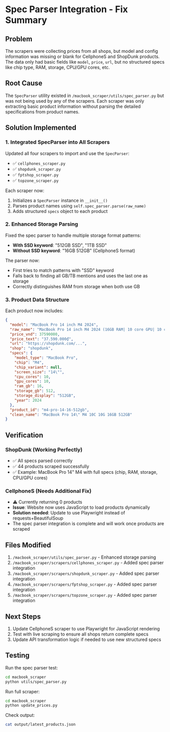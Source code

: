 # Spec Parser Integration - Fix Summary

## Problem
The scrapers were collecting prices from all shops, but model and config information was missing or blank for CellphoneS and ShopDunk products. The data only had basic fields like `model`, `price`, `url`, but no structured specs like chip type, RAM, storage, CPU/GPU cores, etc.

## Root Cause
The `SpecParser` utility existed in `/macbook_scraper/utils/spec_parser.py` but was not being used by any of the scrapers. Each scraper was only extracting basic product information without parsing the detailed specifications from product names.

## Solution Implemented

### 1. Integrated SpecParser into All Scrapers
Updated all four scrapers to import and use the `SpecParser`:
- ✅ `cellphones_scraper.py`
- ✅ `shopdunk_scraper.py`
- ✅ `fptshop_scraper.py`
- ✅ `topzone_scraper.py`

Each scraper now:
1. Initializes a `SpecParser` instance in `__init__()`
2. Parses product names using `self.spec_parser.parse(raw_name)`
3. Adds structured `specs` object to each product

### 2. Enhanced Storage Parsing
Fixed the spec parser to handle multiple storage format patterns:
- **With SSD keyword**: "512GB SSD", "1TB SSD"
- **Without SSD keyword**: "16GB 512GB" (CellphoneS format)

The parser now:
- First tries to match patterns with "SSD" keyword
- Falls back to finding all GB/TB mentions and uses the last one as storage
- Correctly distinguishes RAM from storage when both use GB

### 3. Product Data Structure
Each product now includes:

```json
{
  "model": "MacBook Pro 14 inch M4 2024",
  "raw_name": "MacBook Pro 14 inch M4 2024 (16GB RAM| 10 core GPU| 10 core CPU| 512GB SSD)",
  "price_vnd": 37590000,
  "price_text": "37.590.000₫",
  "url": "https://shopdunk.com/...",
  "shop": "shopdunk",
  "specs": {
    "model_type": "MacBook Pro",
    "chip": "M4",
    "chip_variant": null,
    "screen_size": "14\"",
    "cpu_cores": 10,
    "gpu_cores": 10,
    "ram_gb": 16,
    "storage_gb": 512,
    "storage_display": "512GB",
    "year": 2024
  },
  "product_id": "m4-pro-14-16-512gb",
  "clean_name": "MacBook Pro 14\" M4 10C 10G 16GB 512GB"
}
```

## Verification

### ShopDunk (Working Perfectly)
- ✅ All specs parsed correctly
- ✅ 44 products scraped successfully
- ✅ Example: MacBook Pro 14" M4 with full specs (chip, RAM, storage, CPU/GPU cores)

### CellphoneS (Needs Additional Fix)
- ⚠️ Currently returning 0 products
- **Issue**: Website now uses JavaScript to load products dynamically
- **Solution needed**: Update to use Playwright instead of requests+BeautifulSoup
- The spec parser integration is complete and will work once products are scraped

## Files Modified
1. `/macbook_scraper/utils/spec_parser.py` - Enhanced storage parsing
2. `/macbook_scraper/scrapers/cellphones_scraper.py` - Added spec parser integration
3. `/macbook_scraper/scrapers/shopdunk_scraper.py` - Added spec parser integration
4. `/macbook_scraper/scrapers/fptshop_scraper.py` - Added spec parser integration
5. `/macbook_scraper/scrapers/topzone_scraper.py` - Added spec parser integration

## Next Steps
1. Update CellphoneS scraper to use Playwright for JavaScript rendering
2. Test with live scraping to ensure all shops return complete specs
3. Update API transformation logic if needed to use new structured specs

## Testing
Run the spec parser test:
```bash
cd macbook_scraper
python utils/spec_parser.py
```

Run full scraper:
```bash
cd macbook_scraper
python update_prices.py
```

Check output:
```bash
cat output/latest_products.json
```

